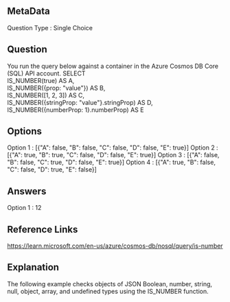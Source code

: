 ## MetaData
Question Type : Single Choice

## Question
You run the query below against a container in the Azure Cosmos DB Core (SQL) API account.
SELECT   
    IS_NUMBER(true) AS A,   
    IS_NUMBER({prop: "value"}) AS B,   
    IS_NUMBER([1, 2, 3]) AS C,  
    IS_NUMBER({stringProp: "value"}.stringProp) AS D, 
    IS_NUMBER({numberProp: 1}.numberProp) AS E

## Options
Option 1 : [{"A": false, "B": false, "C": false, "D": false, "E": true}]
Option 2 :  [{"A": true, "B": true, "C": false, "D": false, "E": true}]
Option 3 : [{"A": false, "B": false, "C": true, "D": false, "E": true}]
Option 4 : [{"A": true, "B": false, "C": false, "D": true, "E": false}]

## Answers
Option 1 : 12

## Reference Links
https://learn.microsoft.com/en-us/azure/cosmos-db/nosql/query/is-number

## Explanation
The following example checks objects of JSON Boolean, number, string, null, object, array, and undefined types using the IS_NUMBER function. 